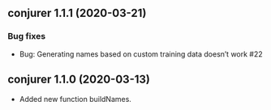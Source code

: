 ## conjurer 1.1.1 (2020-03-21)
### Bug fixes
  * Bug: Generating names based on custom training data doesn’t work #22

## conjurer 1.1.0 (2020-03-13)

  * Added new function buildNames.
